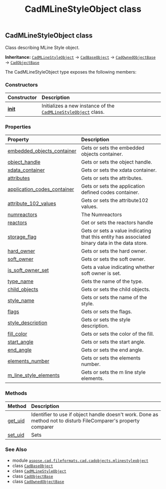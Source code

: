 ﻿---
title: CadMLineStyleObject class
second_title: Aspose.CAD for Python via .NET API References
description: 
type: docs
weight: 20
url: /python-net/aspose.cad.fileformats.cad.cadobjects.mlinestyleobject/cadmlinestyleobject/
is_root: false
---

## CadMLineStyleObject class

Class describing MLine Style object.



**Inheritance:** [`CadMLineStyleObject`](/cad/python-net/aspose.cad.fileformats.cad.cadobjects.mlinestyleobject/cadmlinestyleobject) → 
[`CadBaseObject`](/cad/python-net/aspose.cad.fileformats.cad.cadobjects/cadbaseobject) → 
[`CadOwnedObjectBase`](/cad/python-net/aspose.cad.fileformats.cad.cadobjects/cadownedobjectbase) → 
[`CadObjectBase`](/cad/python-net/aspose.cad.fileformats.cad.cadobjects/cadobjectbase)



The CadMLineStyleObject type exposes the following members:

### Constructors
| Constructor | Description |
| :- | :- |
| [__init__](/cad/python-net/aspose.cad.fileformats.cad.cadobjects.mlinestyleobject/cadmlinestyleobject/__init__/#) | Initializes a new instance of the [`CadMLineStyleObject`](/cad/python-net/aspose.cad.fileformats.cad.cadobjects.mlinestyleobject/cadmlinestyleobject) class. |


### Properties
| Property | Description |
| :- | :- |
| [embedded_objects_container](/cad/python-net/aspose.cad.fileformats.cad.cadobjects.mlinestyleobject/cadmlinestyleobject/embedded_objects_container) | Gets or sets the embedded objects container. |
| [object_handle](/cad/python-net/aspose.cad.fileformats.cad.cadobjects.mlinestyleobject/cadmlinestyleobject/object_handle) | Gets or sets the object handle. |
| [xdata_container](/cad/python-net/aspose.cad.fileformats.cad.cadobjects.mlinestyleobject/cadmlinestyleobject/xdata_container) | Gets or sets the xdata container. |
| [attributes](/cad/python-net/aspose.cad.fileformats.cad.cadobjects.mlinestyleobject/cadmlinestyleobject/attributes) | Gets or sets the attributes. |
| [application_codes_container](/cad/python-net/aspose.cad.fileformats.cad.cadobjects.mlinestyleobject/cadmlinestyleobject/application_codes_container) | Gets or sets the application defined codes container. |
| [attribute_102_values](/cad/python-net/aspose.cad.fileformats.cad.cadobjects.mlinestyleobject/cadmlinestyleobject/attribute_102_values) | Gets or sets the attribute102 values. |
| [numreactors](/cad/python-net/aspose.cad.fileformats.cad.cadobjects.mlinestyleobject/cadmlinestyleobject/numreactors) | The Numreactors |
| [reactors](/cad/python-net/aspose.cad.fileformats.cad.cadobjects.mlinestyleobject/cadmlinestyleobject/reactors) | Get or sets the reactors handle |
| [storage_flag](/cad/python-net/aspose.cad.fileformats.cad.cadobjects.mlinestyleobject/cadmlinestyleobject/storage_flag) | Gets or sets a value indicating that this entity has associated binary data in the data store. |
| [hard_owner](/cad/python-net/aspose.cad.fileformats.cad.cadobjects.mlinestyleobject/cadmlinestyleobject/hard_owner) | Gets or sets the hard owner. |
| [soft_owner](/cad/python-net/aspose.cad.fileformats.cad.cadobjects.mlinestyleobject/cadmlinestyleobject/soft_owner) | Gets or sets the soft owner. |
| [is_soft_owner_set](/cad/python-net/aspose.cad.fileformats.cad.cadobjects.mlinestyleobject/cadmlinestyleobject/is_soft_owner_set) | Gets a value indicating whether soft owner is set. |
| [type_name](/cad/python-net/aspose.cad.fileformats.cad.cadobjects.mlinestyleobject/cadmlinestyleobject/type_name) | Gets the name of the type. |
| [child_objects](/cad/python-net/aspose.cad.fileformats.cad.cadobjects.mlinestyleobject/cadmlinestyleobject/child_objects) | Gets or sets the child objects. |
| [style_name](/cad/python-net/aspose.cad.fileformats.cad.cadobjects.mlinestyleobject/cadmlinestyleobject/style_name) | Gets or sets the name of the style. |
| [flags](/cad/python-net/aspose.cad.fileformats.cad.cadobjects.mlinestyleobject/cadmlinestyleobject/flags) | Gets or sets the flags. |
| [style_description](/cad/python-net/aspose.cad.fileformats.cad.cadobjects.mlinestyleobject/cadmlinestyleobject/style_description) | Gets or sets the style description. |
| [fill_color](/cad/python-net/aspose.cad.fileformats.cad.cadobjects.mlinestyleobject/cadmlinestyleobject/fill_color) | Gets or sets the color of the fill. |
| [start_angle](/cad/python-net/aspose.cad.fileformats.cad.cadobjects.mlinestyleobject/cadmlinestyleobject/start_angle) | Gets or sets the start angle. |
| [end_angle](/cad/python-net/aspose.cad.fileformats.cad.cadobjects.mlinestyleobject/cadmlinestyleobject/end_angle) | Gets or sets the end angle. |
| [elements_number](/cad/python-net/aspose.cad.fileformats.cad.cadobjects.mlinestyleobject/cadmlinestyleobject/elements_number) | Gets or sets the elements number. |
| [m_line_style_elements](/cad/python-net/aspose.cad.fileformats.cad.cadobjects.mlinestyleobject/cadmlinestyleobject/m_line_style_elements) | Gets or sets the m line style elements. |


### Methods
| Method | Description |
| :- | :- |
| [get_uid](/cad/python-net/aspose.cad.fileformats.cad.cadobjects.mlinestyleobject/cadmlinestyleobject/get_uid/#) | Identifier to use if object handle doesn't work. Done as method not to disturb FileComparer's property comparer |
| [set_uid](/cad/python-net/aspose.cad.fileformats.cad.cadobjects.mlinestyleobject/cadmlinestyleobject/set_uid/#str) | Sets |



### See Also
* module [`aspose.cad.fileformats.cad.cadobjects.mlinestyleobject`](..)
* class [`CadBaseObject`](/cad/python-net/aspose.cad.fileformats.cad.cadobjects/cadbaseobject)
* class [`CadMLineStyleObject`](/cad/python-net/aspose.cad.fileformats.cad.cadobjects.mlinestyleobject/cadmlinestyleobject)
* class [`CadObjectBase`](/cad/python-net/aspose.cad.fileformats.cad.cadobjects/cadobjectbase)
* class [`CadOwnedObjectBase`](/cad/python-net/aspose.cad.fileformats.cad.cadobjects/cadownedobjectbase)
